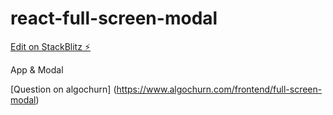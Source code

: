 # react-full-screen-modal

[Edit on StackBlitz ⚡️](https://stackblitz.com/edit/react-ts-qyvhj1)

App & Modal

[Question on algochurn]
(https://www.algochurn.com/frontend/full-screen-modal) 
